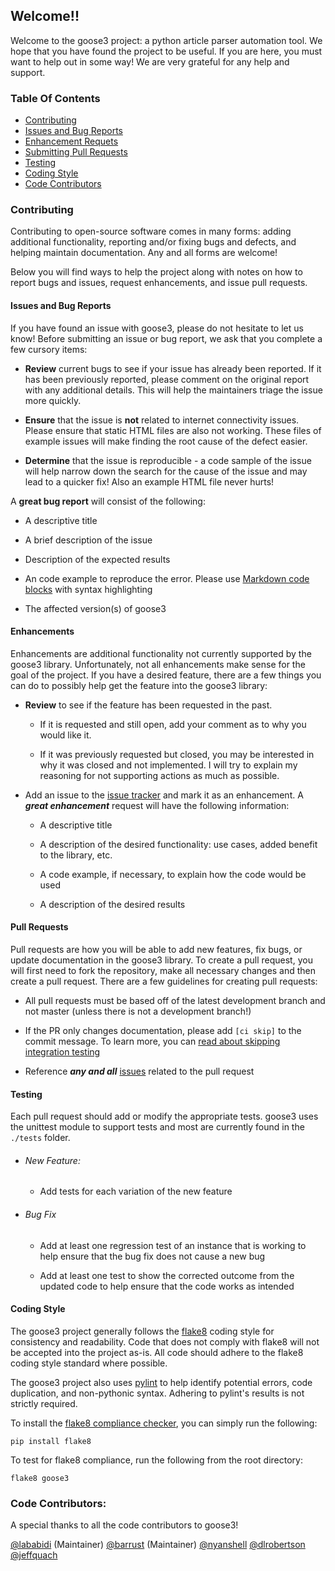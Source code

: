 
## Welcome!!

Welcome to the goose3 project: a python article parser automation tool. We hope
that you have found the project to be useful. If you are here, you must want to
help out in some way! We are very grateful for any help and support.

### Table Of Contents
* [Contributing](#contributing)
* [Issues and Bug Reports](#issues-and-bug-reports)
* [Enhancement Requets](#enhancements)
* [Submitting Pull Requests](#pull-requests)
* [Testing](#testing)
* [Coding Style](#coding-style)
* [Code Contributors](#code-contributors)

### Contributing

Contributing to open-source software comes in many forms: adding additional
functionality, reporting and/or fixing bugs and defects, and helping maintain
documentation. Any and all forms are welcome!

Below you will find ways to help the project along with notes on how to report
bugs and issues, request enhancements, and issue pull requests.

#### Issues and Bug Reports

If you have found an issue with goose3, please do not hesitate to let us
know! Before submitting an issue or bug report, we ask that you complete a few
cursory items:

* **Review** current bugs to see if your issue has already been reported. If it
has been previously reported, please comment on the original report with any
additional details. This will help the maintainers triage the issue more
quickly.

* **Ensure** that the issue is **not** related to internet connectivity issues.
Please ensure that static HTML files are also not working. These files of
example issues will make finding the root cause of the defect easier.

* **Determine** that the issue is reproducible - a code sample of the issue
will help narrow down the search for the cause of the issue and may lead to a
quicker fix! Also an example HTML file never hurts!

A **great bug report** will consist of the following:

* A descriptive title

* A brief description of the issue

* Description of the expected results

* An code example to reproduce the error. Please use
[Markdown code blocks](https://help.github.com/articles/creating-and-highlighting-code-blocks/)
with syntax highlighting

* The affected version(s) of goose3

#### Enhancements

Enhancements are additional functionality not currently supported by the
goose3 library. Unfortunately, not all enhancements make sense for the
goal of the project. If you have a desired feature, there are a few things you
can do to possibly help get the feature into the goose3 library:

* **Review** to see if the feature has been requested in the past.

    * If it is requested and still open, add your comment as to why you would
    like it.

    * If it was previously requested but closed, you may be interested in why
    it was closed and not implemented. I will try to explain my reasoning for
    not supporting actions as much as possible.

* Add an issue to the
[issue tracker](https://github.com/barrust/mediawiki/issues) and mark it as an
enhancement. A ***great enhancement*** request will have the following
information:

    * A descriptive title

    * A description of the desired functionality: use cases, added benefit to
    the library, etc.

    * A code example, if necessary, to explain how the code would be used

    * A description of the desired results

#### Pull Requests

Pull requests are how you will be able to add new features, fix bugs, or update
documentation in the goose3 library. To create a pull request, you will
first need to fork the repository, make all necessary changes and then create
a pull request. There are a few guidelines for creating pull requests:

* All pull requests must be based off of the latest development branch and not
master (unless there is not a development branch!)

* If the PR only changes documentation, please add `[ci skip]` to the commit
message. To learn more, you can [read about skipping integration testing](https://docs.travis-ci.com/user/customizing-the-build#Skipping-a-build)

* Reference ***any and all*** [issues](https://github.com/barrust/mediawiki/issues)
related to the pull request

#### Testing

Each pull request should add or modify the appropriate tests. goose3 uses
the unittest module to support tests and most are currently found in the
`./tests` folder.

* ###### New Feature:
    * Add tests for each variation of the new feature

* ###### Bug Fix
    * Add at least one regression test of an instance that is working to help
    ensure that the bug fix does not cause a new bug

    * Add at least one test to show the corrected outcome from the updated code
    to help ensure that the code works as intended

#### Coding Style

The goose3 project generally follows the
[flake8](https://github.com/PyCQA/flake8) coding style for consistency
and readability. Code that does not comply with flake8 will not be accepted into
the project as-is. All code should adhere to the flake8 coding style standard
where possible.

The goose3 project also uses [pylint](https://www.pylint.org/)
to help identify potential errors, code duplication, and non-pythonic syntax.
Adhering to pylint's results is not strictly required.

To install the [flake8 compliance checker](https://pypi.org/project/flake8/),
you can simply run the following:

```
pip install flake8
```

To test for flake8 compliance, run the following from the root directory:

```
flake8 goose3
```

### Code Contributors:

A special thanks to all the code contributors to goose3!

[@lababidi](https://github.com/lababidi) (Maintainer)
[@barrust](https://github.com/barrust) (Maintainer)
[@nyanshell](https://github.com/nyanshell)
[@dlrobertson](https://github.com/dlrobertson)
[@jeffquach](https://github.com/jeffquach)
